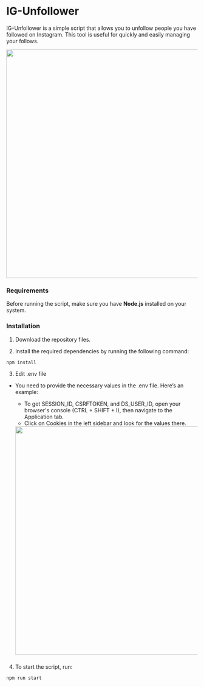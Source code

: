 # IG-Unfollower

IG-Unfollower is a simple script that allows you to unfollow people you have followed on Instagram. This tool is useful for quickly and easily managing your follows.

<img src="https://github.com/user-attachments/assets/999cc7bd-8ef4-4880-9c00-988f820e9218" width="600px">

### Requirements

Before running the script, make sure you have **Node.js** installed on your system.

### Installation

1. Download the repository files.

2. Install the required dependencies by running the following command:

```bash
npm install
```

3. Edit .env file
 - You need to provide the necessary values in the .env file. Here’s an example:
   - To get SESSION_ID, CSRFTOKEN, and DS_USER_ID, open your browser's console (CTRL + SHIFT + I), then navigate to the Application tab.
   - Click on Cookies in the left sidebar and look for the values there.
   
   <img src="https://github.com/user-attachments/assets/8b4af065-944e-4b60-a2c6-bca88fed89f5" width="600px">

###
 
4. To start the script, run:

```bash
npm run start
```
